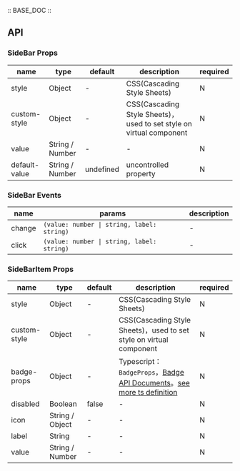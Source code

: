 :: BASE_DOC ::

## API

### SideBar Props

name | type | default | description | required
-- | -- | -- | -- | --
style | Object | - | CSS(Cascading Style Sheets) | N
custom-style | Object | - | CSS(Cascading Style Sheets)，used to set style on virtual component | N
value | String / Number | - | \- | N
default-value | String / Number | undefined | uncontrolled property | N

### SideBar Events

name | params | description
-- | -- | --
change | `(value: number \| string, label: string)` | \-
click | `(value: number \| string, label: string)` | \-


### SideBarItem Props

name | type | default | description | required
-- | -- | -- | -- | --
style | Object | - | CSS(Cascading Style Sheets) | N
custom-style | Object | - | CSS(Cascading Style Sheets)，used to set style on virtual component | N
badge-props | Object | - | Typescript：`BadgeProps`，[Badge API Documents](./badge?tab=api)。[see more ts definition](https://github.com/Tencent/tdesign-miniprogram/tree/develop/src/side-bar-item/type.ts) | N
disabled | Boolean | false | \- | N
icon | String / Object | - | \- | N
label | String | - | \- | N
value | String / Number | - | \- | N
